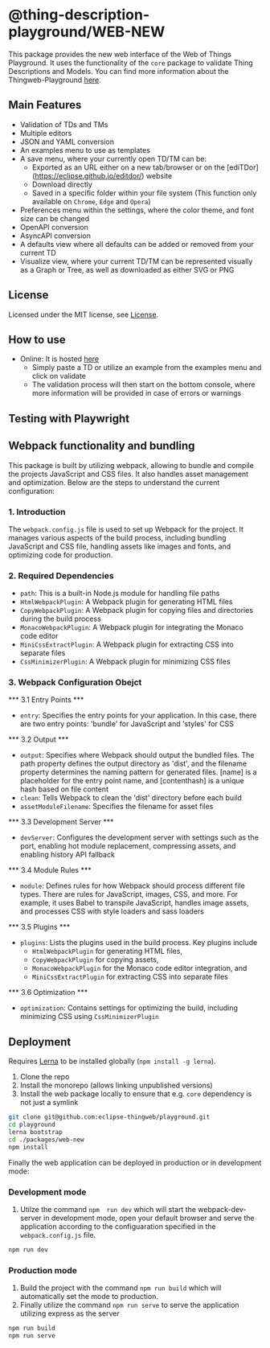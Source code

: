 # @thing-description-playground/**WEB-NEW**

This package provides the new web interface of the Web of Things Playground. It uses the functionality of the `core` package to validate Thing Descriptions and Models. You can find more information about the Thingweb-Playground [here](https://github.com/eclipse-thingweb/playground).

## Main Features

- Validation of TDs and TMs
- Multiple editors
- JSON and YAML conversion
- An examples menu to use as templates
- A save menu, where your currently open TD/TM can be:
  - Exported as an URL either on a new tab/browser or on the [ediTDor] (https://eclipse.github.io/editdor/) website
  - Download directly
  - Saved in a specific folder within your file system (This function only available on `Chrome`, `Edge` and `Opera`)
- Preferences menu within the settings, where the color theme, and font size can be changed
- OpenAPI conversion
- AsyncAPI conversion
- A defaults view where all defaults can be added or removed from your current TD
- Visualize view, where your current TD/TM can be represented visually as a Graph or Tree, as well as downloaded as either SVG or PNG

## License

Licensed under the MIT license, see [License](../../LICENSE.md).

## How to use

- Online: It is hosted [here](http://plugfest.thingweb.io/playground-new/)
  - Simply paste a TD or utilize an example from the examples menu and click on validate
  - The validation process will then start on the bottom console, where more information will be provided in case of errors or warnings

## Testing with Playwright

## Webpack functionality and bundling

This package is built by utilizing webpack, allowing to bundle and compile the projects JavaScript and CSS files. It also handles asset management and optimization. Below are the steps to understand the current configuration:

### 1. Introduction

The `webpack.config.js` file is used to set up Webpack for the project. It manages various aspects of the build process, including bundling JavaScript and CSS file, handling assets like images and fonts, and optimizing code for production.

### 2. Required Dependencies

- `path`: This is a built-in Node.js module for handling file paths
- `HtmlWebpackPlugin`: A Webpack plugin for generating HTML files
- `CopyWebpackPlugin`: A Webpack plugin for copying files and directories during the build process
- `MonacoWebpackPlugin`: A Webpack plugin for integrating the Monaco code editor
- `MiniCssExtractPlugin`: A Webpack plugin for extracting CSS into separate files
- `CssMinimizerPlugin`: A Webpack plugin for minimizing CSS files

### 3. Webpack Configuration Obejct

*** 3.1 Entry Points ***
- `entry`: Specifies the entry points for your application. In this case, there are two entry points: 'bundle' for JavaScript and 'styles' for CSS

*** 3.2 Output ***
- `output`: Specifies where Webpack should output the bundled files. The path property defines the output directory as 'dist', and the filename property determines the naming pattern for generated files. [name] is a placeholder for the entry point name, and [contenthash] is a unique hash based on file content
- `clean`: Tells Webpack to clean the 'dist' directory before each build
- `assetModuleFilename`: Specifies the filename for asset files

*** 3.3 Development Server ***
- `devServer`: Configures the development server with settings such as the port, enabling hot module replacement, compressing assets, and enabling history API fallback

*** 3.4 Module Rules ***
- `module`: Defines rules for how Webpack should process different file types. There are rules for JavaScript, images, CSS, and more. For example, it uses Babel to transpile JavaScript, handles image assets, and processes CSS with style loaders and sass loaders

*** 3.5 Plugins ***
- `plugins`: Lists the plugins used in the build process. Key plugins include 
    - `HtmlWebpackPlugin` for generating HTML files, 
    - `CopyWebpackPlugin` for copying assets, 
    - `MonacoWebpackPlugin` for the Monaco code editor integration, and 
    - `MiniCssExtractPlugin` for extracting CSS into separate files

*** 3.6 Optimization ***
- `optimization`: Contains settings for optimizing the build, including minimizing CSS using `CssMinimizerPlugin`


## Deployment

Requires [Lerna](https://www.npmjs.com/package/lerna) to be installed globally (`npm install -g lerna`).

1. Clone the repo
2. Install the monorepo (allows linking unpublished versions)
3. Install the web package locally to ensure that e.g. `core` dependency is not just a symlink

```sh
git clone git@github.com:eclipse-thingweb/playground.git
cd playground
lerna bootstrap
cd ./packages/web-new
npm install
```

Finally the web application can be deployed in production or in development mode:

### Development mode

1. Utilze the command `npm  run dev` which will start the webpack-dev-server in development mode, open your default browser and serve the application according to the configuaration specified in the `webpack.config.js` file.

```sh
npm run dev
```

### Production mode

1. Build the project with the command `npm run build` which will automatically set the mode to production.
2. Finally utilize the command `npm run serve` to serve the application utilizing express as the server

```sh
npm run build
npm run serve
```

